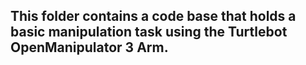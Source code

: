 <h2> This folder contains a code base that holds a basic manipulation task using the Turtlebot OpenManipulator 3 Arm.
